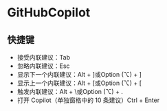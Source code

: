 # GitHubCopilot

## 快捷键

+ 接受内联建议：Tab
+ 忽略内联建议：Esc
+ 显示下一个内联建议：Alt + ]或Option (⌥) + ]
+ 显示上一个内联建议：Alt + [或Option (⌥) + [
+ 触发内联建议：Alt + \或Option (⌥) + .
+ 打开 Copilot（单独窗格中的 10 条建议）Ctrl + Enter

